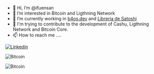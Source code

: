 - 👋 Hi, I’m @ifuensan
- 👀 I’m interested in Bitcoin and Ligthning Network
- 🌱 I’m currently working in [b4os.dev](https://b4os.dev) and [Libreria de Satoshi](https://www.libreriadesatoshi.com)
- 💞️ I'm trying to contribute to the development of Cashu, Ligthning Network and Bitcoin Core.
- 📫 How to reach me ....

[![Linkedin](https://img.shields.io/badge/LinkedIn-blue?style=for-the-badge&logo=linkedin&logoColor=white)](https://www.linkedin.com/in/ivanfuentessanchez/)

![Bitcoin](https://img.shields.io/badge/Bitcoin-000?style=for-the-badge&logo=bitcoin&logoColor=white)

![Bitcoin](https://img.shields.io/badge/Bitcoin_Core)

<!---
ifuensan/ifuensan is a ✨ special ✨ repository because its `README.md` (this file) appears on your GitHub profile.
You can click the Preview link to take a look at your changes.
--->

